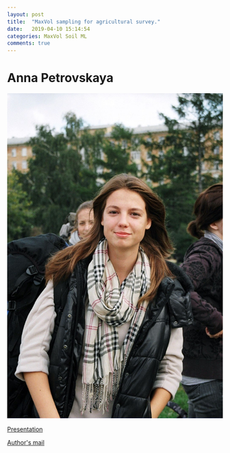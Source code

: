 ```yaml
---
layout: post
title:  "MaxVol sampling for agricultural survey."
date:   2019-04-10 15:14:54
categories: MaxVol Soil ML
comments: true
---
```


# Anna Petrovskaya

![](/files/190410/profile.jpg)

[Presentation](/files/190410/presentation.pdf)

[Author's mail](mailto:anna.petrovskaia@skoltech.ru)

